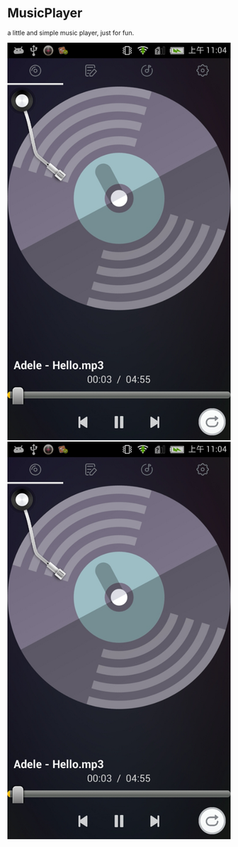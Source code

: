 # MusicPlayer
a little and simple music player, just for fun.


![image](https://github.com/caowenhua/MusicPlayer/blob/master/s1.jpg)
![image](https://github.com/caowenhua/MusicPlayer/blob/master/s1.jpg)
